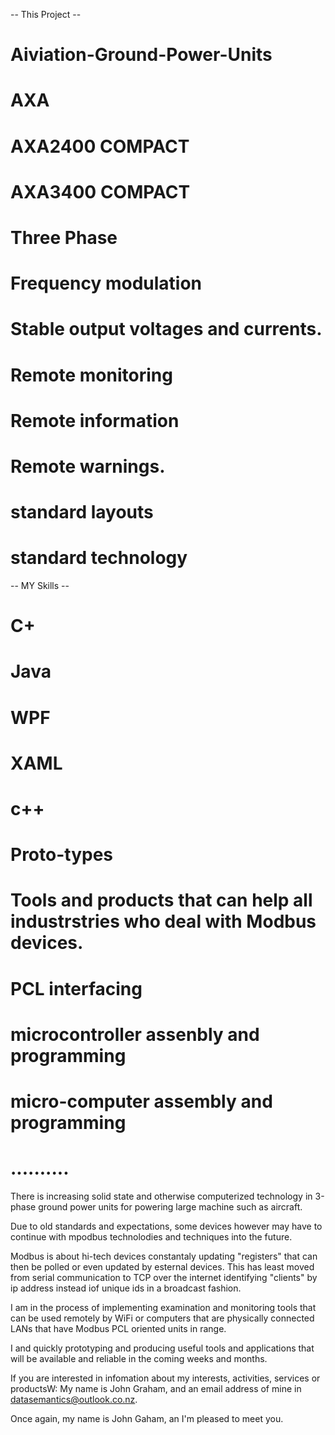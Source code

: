 -- This Project --

# Aiviation-Ground-Power-Units
# AXA 
# AXA2400 COMPACT
# AXA3400 COMPACT
# Three Phase
# Frequency modulation
# Stable output voltages and currents.

# Remote monitoring
# Remote information
# Remote warnings.

# standard layouts
# standard technology

-- MY Skills --
# C+
# Java
# WPF
# XAML
# c++
# Proto-types
# Tools and products that can help all industrstries who deal with Modbus devices.
# PCL interfacing
# microcontroller assenbly and programming
# micro-computer assembly and programming
# ..........


There is increasing solid state and otherwise computerized technology in 3-phase ground power units for powering large machine such as aircraft. 

Due to old standards and expectations, some devices however may have to continue with mpodbus technolodies and techniques into the future. 

Modbus is about hi-tech devices constantaly updating "registers" that can then be polled or even updated by esternal devices. This has least moved from serial communication to TCP over the internet identifying "clients" by ip address instead iof unique ids in a broadcast fashion.

I am in the process of implementing examination and monitoring tools that can be used remotely by WiFi or computers that are physically connected LANs that have Modbus PCL oriented units in range.

I and quickly prototyping and producing useful tools and applications that will be available and reliable in the coming weeks and months.

If you are interested in infomation about my interests, activities, services or productsW: My name is John Graham, and an email address of mine in datasemantics@outlook.co.nz.

Once again, my name is John Gaham, an I'm pleased to meet you.
